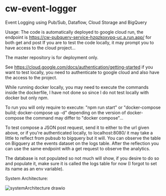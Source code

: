 # cw-event-logger

Event Logging using Pub/Sub, Dataflow, Cloud Storage and BigQuery


Usage: The code is automatically deployed to google cloud run, the endpoint is https://cw-pubquery-service-hzqzkoxvpq-uc.a.run.app/ for both get and post
If you are to test the code locally, it may prompt you to have access to the cloud project...

The master repository is for deployment only.

See https://cloud.google.com/docs/authentication/getting-started if you want to test locally, you need to authenticate to google cloud and also have the access to the project.

While running docker locally, you may need to execute the commands inside the dockerfile, I have not done so since I do not test locally with docker but only npm.

To run you will only require to execute: 
  "npm run start"
or
  "docker-compose build;
  docker-compose up -d"
depending on the version of docker-compose the command may differ to "docker compose"...

To test compose a JSON post request, send it to either to the url given above, or if you're authenticated locally, to localhost:8080/ it may take a little to reflect from pubsub to bigquery but it will.
You can observe the table on Bigquery at the events dataset on the logs table.
After the reflection you can use the same endpoint with a get request to observe the analytics.

The database is not populated so not much will show, if you desire to do so and populate it, make sure it is called the logs table for now (I forgot to set its name as an env variable).


System Architecture:

![systemArchitecture drawio](https://github.com/furknozg/cw-event-logger/assets/72404454/bea591da-8a3f-4b3e-b243-6ae1b67ab5e5)
